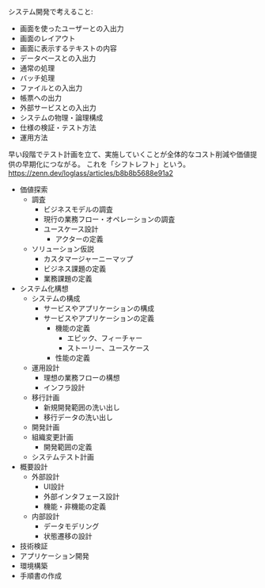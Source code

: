 システム開発で考えること:

- 画面を使ったユーザーとの入出力
- 画面のレイアウト
- 画面に表示するテキストの内容
- データベースとの入出力
- 通常の処理
- バッチ処理
- ファイルとの入出力
- 帳票への出力
- 外部サービスとの入出力
- システムの物理・論理構成
- 仕様の検証・テスト方法
- 運用方法

早い段階でテスト計画を立て、実施していくことが全体的なコスト削減や価値提供の早期化につながる。
これを「シフトレフト」という。
https://zenn.dev/loglass/articles/b8b8b5688e91a2

- 価値探索
  - 調査
    - ビジネスモデルの調査
    - 現行の業務フロー・オペレーションの調査
    - ユースケース設計
      - アクターの定義
  - ソリューション仮説
    - カスタマージャーニーマップ
    - ビジネス課題の定義
    - 業務課題の定義
- システム化構想
  - システムの構成
    - サービスやアプリケーションの構成
    - サービスやアプリケーションの定義
      - 機能の定義
        - エピック、フィーチャー
        - ストーリー、ユースケース
      - 性能の定義
  - 運用設計
    - 理想の業務フローの構想
    - インフラ設計
  - 移行計画
    - 新規開発範囲の洗い出し
    - 移行データの洗い出し
  - 開発計画
  - 組織変更計画
    - 開発範囲の定義
  - システムテスト計画
- 概要設計
  - 外部設計
    - UI設計
    - 外部インタフェース設計
    - 機能・非機能の定義
  - 内部設計
    - データモデリング
    - 状態遷移の設計
- 技術検証
- アプリケーション開発
- 環境構築
- 手順書の作成
